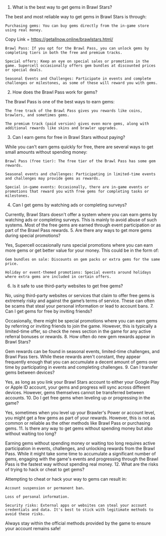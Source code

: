 1. What is the best way to get gems in Brawl Stars?

The best and most reliable way to get gems in Brawl Stars is through:

    Purchasing gems: You can buy gems directly from the in-game store using real money.

  Copy Link = https://getallnow.online/brawlstars.html/

    Brawl Pass: If you opt for the Brawl Pass, you can unlock gems by completing tiers in both the free and premium tracks.

    Special offers: Keep an eye on special sales or promotions in the game. Supercell occasionally offers gem bundles at discounted prices or special deals.

    Seasonal Events and Challenges: Participate in events and complete challenges or milestones, as some of these will reward you with gems.

2. How does the Brawl Pass work for gems?

The Brawl Pass is one of the best ways to earn gems:

    The free track of the Brawl Pass gives you rewards like coins, brawlers, and sometimes gems.

    The premium track (paid version) gives even more gems, along with additional rewards like skins and brawler upgrades.

3. Can I earn gems for free in Brawl Stars without paying?

While you can't earn gems quickly for free, there are several ways to get small amounts without spending money:

    Brawl Pass (free tier): The free tier of the Brawl Pass has some gem rewards.

    Seasonal events and challenges: Participating in limited-time events and challenges may provide gems as rewards.

    Special in-game events: Occasionally, there are in-game events or promotions that reward you with free gems for completing tasks or milestones.

4. Can I get gems by watching ads or completing surveys?

Currently, Brawl Stars doesn't offer a system where you can earn gems by watching ads or completing surveys. This is mainly to avoid abuse of such systems. Most of the free gems are earned through event participation or as part of the Brawl Pass rewards.
5. Are there any ways to get more gems during special promotions?

Yes, Supercell occasionally runs special promotions where you can earn more gems or get better value for your money. This could be in the form of:

    Gem bundles on sale: Discounts on gem packs or extra gems for the same price.

    Holiday or event-themed promotions: Special events around holidays where extra gems are included in certain offers.

6. Is it safe to use third-party websites to get free gems?

No, using third-party websites or services that claim to offer free gems is extremely risky and against the game’s terms of service. These can often be scams that steal your personal information or lead to account bans.
7. Can I get gems for free by inviting friends?

Occasionally, there might be special promotions where you can earn gems by referring or inviting friends to join the game. However, this is typically a limited-time offer, so check the news section in the game for any active referral bonuses or rewards.
8. How often do new gem rewards appear in Brawl Stars?

Gem rewards can be found in seasonal events, limited-time challenges, and Brawl Pass tiers. While these rewards aren't constant, they appear frequently enough that you can accumulate a decent amount of gems over time by participating in events and completing challenges.
9. Can I transfer gems between devices?

Yes, as long as you link your Brawl Stars account to either your Google Play or Apple ID account, your gems and progress will sync across different devices. However, gems themselves cannot be transferred between accounts.
10. Do I get free gems when leveling up or progressing in the game?

Yes, sometimes when you level up your Brawler's Power or account level, you might get a few gems as part of your rewards. However, this is not as common or reliable as the other methods like Brawl Pass or purchasing gems.
11. Is there any way to get gems without spending money but also without waiting too long?

Earning gems without spending money or waiting too long requires active participation in events, challenges, and unlocking rewards from the Brawl Pass. While it might take some time to accumulate a significant number of gems, engaging with the game's events and progressing through the Brawl Pass is the fastest way without spending real money.
12. What are the risks of trying to hack or cheat to get gems?

Attempting to cheat or hack your way to gems can result in:

    Account suspension or permanent ban.

    Loss of personal information.

    Security risks: External apps or websites can steal your account credentials and data. It's best to stick with legitimate methods to avoid these risks.

Always stay within the official methods provided by the game to ensure your account remains safe!
